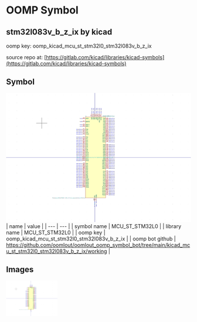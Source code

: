 # OOMP Symbol  
## stm32l083v_b_z_ix  by kicad  
  
oomp key: oomp_kicad_mcu_st_stm32l0_stm32l083v_b_z_ix  
  
source repo at: [https://gitlab.com/kicad/libraries/kicad-symbols](https://gitlab.com/kicad/libraries/kicad-symbols)  
## Symbol  
  
[![working.png](working_600.png)](working.png)  
| name | value | 
| --- | --- | 
| symbol name | MCU_ST_STM32L0 | 
| library name | MCU_ST_STM32L0 | 
| oomp key | oomp_kicad_mcu_st_stm32l0_stm32l083v_b_z_ix | 
| oomp bot github | https://github.com/oomlout/oomlout_oomp_symbol_bot/tree/main/kicad_mcu_st_stm32l0_stm32l083v_b_z_ix/working | 
## Images  
  
[![working.png](working_140.png)](working.png)  
